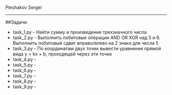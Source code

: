 Pleshakov Sergei
____
##Задачи

* task_1.py - Найти сумму и произведение трехзначного числа
* task_2.py - Выполнить побитовые операции AND OR XOR над 5 и 6. Выполнить побитовый сдвиг вправо/влево на 2 знака для числа 5 
* task_3.py - По координатам двух точек вывести уравнение прямой вида y = kx + b, проходящей через эти точки
* task_4.py - 
* task_5.py - 
* task_6.py - 
* task_7.py - 
* task_8.py - 
* task_9.py - 